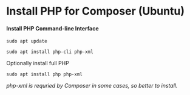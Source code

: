 # Install PHP for Composer (Ubuntu)

#### Install PHP Command-line Interface
```
sudo apt update
```
```
sudo apt install php-cli php-xml
```
Optionally install full PHP
```
sudo apt install php php-xml
```
*php-xml is requried by Composer in some cases, so better to install.*
